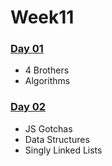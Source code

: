 # Week11

###  ​[Day 01](https://liaa2.gitbook.io/wdi30/week10#day-01)​ <a id="day-01"></a>

* 4 Brothers
* Algorithms

### ​[Day 02](https://liaa2.gitbook.io/wdi30/week10#day-02)​ <a id="day-02"></a>

* JS Gotchas
* Data Structures
* Singly Linked Lists

